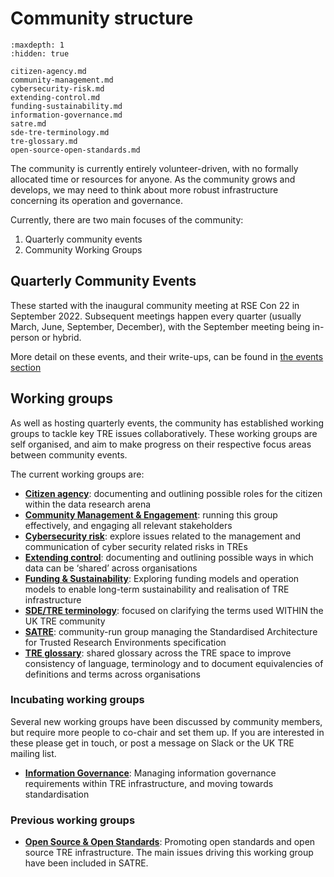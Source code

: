 # Community structure

```{toctree}
:maxdepth: 1
:hidden: true

citizen-agency.md
community-management.md
cybersecurity-risk.md
extending-control.md
funding-sustainability.md
information-governance.md
satre.md
sde-tre-terminology.md
tre-glossary.md
open-source-open-standards.md
```

The community is currently entirely volunteer-driven, with no formally allocated time or resources for anyone.
As the community grows and develops, we may need to think about more robust infrastructure concerning its operation and governance.

Currently, there are two main focuses of the community:

1. Quarterly community events
2. Community Working Groups

## Quarterly Community Events

These started with the inaugural community meeting at RSE Con 22 in September 2022.
Subsequent meetings happen every quarter (usually March, June, September, December), with the September meeting being in-person or hybrid.

More detail on these events, and their write-ups, can be found in [the events section](../events/index.md)

## Working groups

As well as hosting quarterly events, the community has established working groups to tackle key TRE issues collaboratively.
These working groups are self organised, and aim to make progress on their respective focus areas between community events.

The current working groups are:

- [**Citizen agency**](./citizen-agency.md): documenting and outlining possible roles for the citizen within the data research arena
- [**Community Management & Engagement**](./community-management.md): running this group effectively, and engaging all relevant stakeholders
- [**Cybersecurity risk**](./cybersecurity-risk.md): explore issues related to the management and communication of cyber security related risks in TREs
- [**Extending control**](./extending-control.md): documenting and outlining possible ways in which data can be ‘shared’ across organisations
- [**Funding & Sustainability**](./funding-sustainability.md): Exploring funding models and operation models to enable long-term sustainability and realisation of TRE infrastructure
- [**SDE/TRE terminology**](./sde-tre-terminology.md): focused on clarifying the terms used WITHIN the UK TRE community
- [**SATRE**](./satre.md): community-run group managing the Standardised Architecture for Trusted Research Environments specification
- [**TRE glossary**](./tre-glossary.md): shared glossary across the TRE space to improve consistency of language, terminology and to document equivalencies of definitions and terms across organisations

### Incubating working groups

Several new working groups have been discussed by community members, but require more people to co-chair and set them up.
If you are interested in these please get in touch, or post a message on Slack or the UK TRE mailing list.

- [**Information Governance**](./information-governance.md): Managing information governance requirements within TRE infrastructure, and moving towards standardisation

### Previous working groups

- [**Open Source & Open Standards**](./open-source-open-standards.md): Promoting open standards and open source TRE infrastructure.
  The main issues driving this working group have been included in SATRE.
